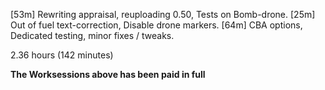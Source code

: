 [53m] Rewriting appraisal, reuploading 0.50, Tests on Bomb-drone.
[25m] Out of fuel text-correction, Disable drone markers.
[64m] CBA options, Dedicated testing, minor fixes / tweaks.

2.36 hours (142 minutes)

**The Worksessions above has been paid in full**
